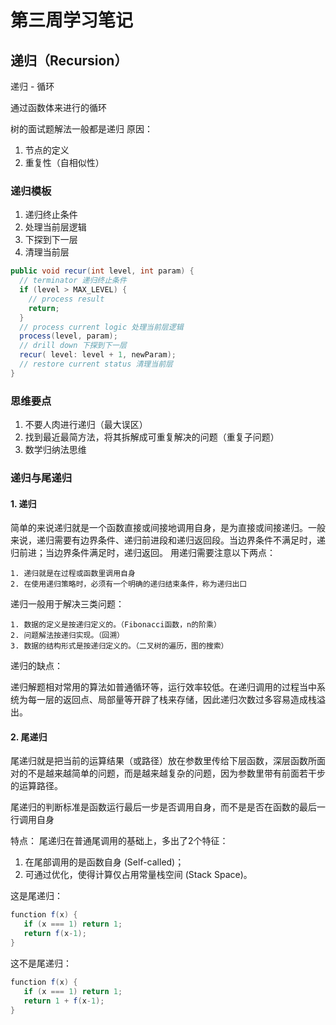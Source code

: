 # 第三周学习笔记

## 递归（Recursion）
递归 - 循环

通过函数体来进行的循环

树的面试题解法一般都是递归 
原因：
1. 节点的定义
2. 重复性（自相似性）

### 递归模板
1. 递归终止条件
2. 处理当前层逻辑
3. 下探到下一层
4. 清理当前层
```java
public void recur(int level, int param) { 
  // terminator 递归终止条件
  if (level > MAX_LEVEL) { 
    // process result 
    return; 
  }
  // process current logic 处理当前层逻辑
  process(level, param); 
  // drill down 下探到下一层
  recur( level: level + 1, newParam); 
  // restore current status 清理当前层
}
```
### 思维要点
1. 不要人肉进行递归（最大误区）
2. 找到最近最简方法，将其拆解成可重复解决的问题（重复子问题）
3. 数学归纳法思维

### 递归与尾递归
#### 1. 递归
简单的来说递归就是一个函数直接或间接地调用自身，是为直接或间接递归。一般来说，递归需要有边界条件、递归前进段和递归返回段。当边界条件不满足时，递归前进；当边界条件满足时，递归返回。
用递归需要注意以下两点：

    1. 递归就是在过程或函数里调用自身
    2. 在使用递归策略时，必须有一个明确的递归结束条件，称为递归出口
    
递归一般用于解决三类问题：

    1. 数据的定义是按递归定义的。（Fibonacci函数，n的阶乘）
    2. 问题解法按递归实现。（回溯）
    3. 数据的结构形式是按递归定义的。（二叉树的遍历，图的搜索）

递归的缺点：

递归解题相对常用的算法如普通循环等，运行效率较低。在递归调用的过程当中系统为每一层的返回点、局部量等开辟了栈来存储，因此递归次数过多容易造成栈溢出。

#### 2. 尾递归
尾递归就是把当前的运算结果（或路径）放在参数里传给下层函数，深层函数所面对的不是越来越简单的问题，而是越来越复杂的问题，因为参数里带有前面若干步的运算路径。

尾递归的判断标准是函数运行最后一步是否调用自身，而不是是否在函数的最后一行调用自身

特点：
尾递归在普通尾调用的基础上，多出了2个特征：
    
   1. 在尾部调用的是函数自身 (Self-called)；
   2. 可通过优化，使得计算仅占用常量栈空间 (Stack Space)。


这是尾递归：
```java
function f(x) {
   if (x === 1) return 1;
   return f(x-1);
}
```
这不是尾递归：
```java
function f(x) {
   if (x === 1) return 1;
   return 1 + f(x-1);
}
```

 






